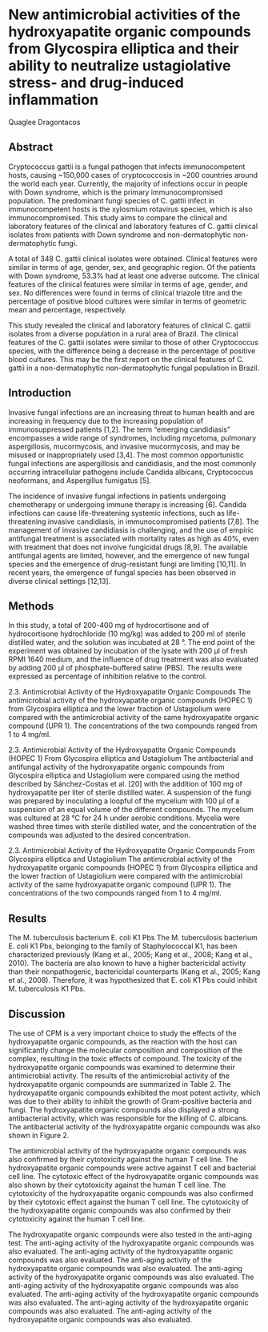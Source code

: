 # New antimicrobial activities of the hydroxyapatite organic compounds from Glycospira elliptica and their ability to neutralize ustagiolative stress- and drug-induced inflammation
Quaglee Dragontacos


## Abstract
Cryptococcus gattii is a fungal pathogen that infects immunocompetent hosts, causing ~150,000 cases of cryptococcosis in ~200 countries around the world each year. Currently, the majority of infections occur in people with Down syndrome, which is the primary immunocompromised population. The predominant fungi species of C. gattii infect in immunocompetent hosts is the xylosmium rotavirus species, which is also immunocompromised. This study aims to compare the clinical and laboratory features of the clinical and laboratory features of C. gattii clinical isolates from patients with Down syndrome and non-dermatophytic non-dermatophytic fungi.

A total of 348 C. gattii clinical isolates were obtained. Clinical features were similar in terms of age, gender, sex, and geographic region. Of the patients with Down syndrome, 53.3% had at least one adverse outcome. The clinical features of the clinical features were similar in terms of age, gender, and sex. No differences were found in terms of clinical triazole titre and the percentage of positive blood cultures were similar in terms of geometric mean and percentage, respectively.

This study revealed the clinical and laboratory features of clinical C. gattii isolates from a diverse population in a rural area of Brazil. The clinical features of the C. gattii isolates were similar to those of other Cryptococcus species, with the difference being a decrease in the percentage of positive blood cultures. This may be the first report on the clinical features of C. gattii in a non-dermatophytic non-dermatophytic fungal population in Brazil.


## Introduction
Invasive fungal infections are an increasing threat to human health and are increasing in frequency due to the increasing population of immunosuppressed patients [1,2]. The term “emerging candidiasis” encompasses a wide range of syndromes, including mycetoma, pulmonary aspergillosis, mucormycosis, and invasive mucormycosis, and may be misused or inappropriately used [3,4]. The most common opportunistic fungal infections are aspergillosis and candidiasis, and the most commonly occurring intracellular pathogens include Candida albicans, Cryptococcus neoformans, and Aspergillus fumigatus [5].

The incidence of invasive fungal infections in patients undergoing chemotherapy or undergoing immune therapy is increasing [6]. Candida infections can cause life-threatening systemic infections, such as life-threatening invasive candidiasis, in immunocompromised patients [7,8]. The management of invasive candidiasis is challenging, and the use of empiric antifungal treatment is associated with mortality rates as high as 40%, even with treatment that does not involve fungicidal drugs [8,9]. The available antifungal agents are limited, however, and the emergence of new fungal species and the emergence of drug-resistant fungi are limiting [10,11]. In recent years, the emergence of fungal species has been observed in diverse clinical settings [12,13].


## Methods
In this study, a total of 200-400 mg of hydrocortisone and of hydrocortisone hydrochloride (10 mg/kg) was added to 200 ml of sterile distilled water, and the solution was incubated at 28 °. The end point of the experiment was obtained by incubation of the lysate with 200 µl of fresh RPMI 1640 medium, and the influence of drug treatment was also evaluated by adding 200 µl of phosphate-buffered saline (PBS). The results were expressed as percentage of inhibition relative to the control.

2.3. Antimicrobial Activity of the Hydroxyapatite Organic Compounds
The antimicrobial activity of the hydroxyapatite organic compounds (HOPEC 1) from Glycospira elliptica and the lower fraction of Ustagiolium were compared with the antimicrobial activity of the same hydroxyapatite organic compound (UPR 1). The concentrations of the two compounds ranged from 1 to 4 mg/ml.

2.3. Antimicrobial Activity of the Hydroxyapatite Organic Compounds (HOPEC 1) From Glycospira elliptica and Ustagiolium
The antibacterial and antifungal activity of the hydroxyapatite organic compounds from Glycospira elliptica and Ustagiolium were compared using the method described by Sánchez-Costas et al. [20] with the addition of 100 mg of hydroxyapatite per liter of sterile distilled water. A suspension of the fungi was prepared by inoculating a loopful of the mycelium with 100 µl of a suspension of an equal volume of the different compounds. The mycelium was cultured at 28 °C for 24 h under aerobic conditions. Mycelia were washed three times with sterile distilled water, and the concentration of the compounds was adjusted to the desired concentration.

2.3. Antimicrobial Activity of the Hydroxyapatite Organic Compounds From Glycospira elliptica and Ustagiolium
The antimicrobial activity of the hydroxyapatite organic compounds (HOPEC 1) from Glycospira elliptica and the lower fraction of Ustagiolium were compared with the antimicrobial activity of the same hydroxyapatite organic compound (UPR 1). The concentrations of the two compounds ranged from 1 to 4 mg/ml.


## Results
The M. tuberculosis bacterium E. coli K1 Pbs
The M. tuberculosis bacterium E. coli K1 Pbs, belonging to the family of Staphylococcal K1, has been characterized previously (Kang et al., 2005; Kang et al., 2008; Kang et al., 2010). The bacteria are also known to have a higher bactericidal activity than their nonpathogenic, bactericidal counterparts (Kang et al., 2005; Kang et al., 2008). Therefore, it was hypothesized that E. coli K1 Pbs could inhibit M. tuberculosis K1 Pbs.


## Discussion

The use of CPM is a very important choice to study the effects of the hydroxyapatite organic compounds, as the reaction with the host can significantly change the molecular composition and composition of the complex, resulting in the toxic effects of compound. The toxicity of the hydroxyapatite organic compounds was examined to determine their antimicrobial activity. The results of the antimicrobial activity of the hydroxyapatite organic compounds are summarized in Table 2. The hydroxyapatite organic compounds exhibited the most potent activity, which was due to their ability to inhibit the growth of Gram-positive bacteria and fungi. The hydroxyapatite organic compounds also displayed a strong antibacterial activity, which was responsible for the killing of C. albicans. The antibacterial activity of the hydroxyapatite organic compounds was also shown in Figure 2.

The antimicrobial activity of the hydroxyapatite organic compounds was also confirmed by their cytotoxicity against the human T cell line. The hydroxyapatite organic compounds were active against T cell and bacterial cell line. The cytotoxic effect of the hydroxyapatite organic compounds was also shown by their cytotoxicity against the human T cell line. The cytotoxicity of the hydroxyapatite organic compounds was also confirmed by their cytotoxic effect against the human T cell line. The cytotoxicity of the hydroxyapatite organic compounds was also confirmed by their cytotoxicity against the human T cell line.

The hydroxyapatite organic compounds were also tested in the anti-aging test. The anti-aging activity of the hydroxyapatite organic compounds was also evaluated. The anti-aging activity of the hydroxyapatite organic compounds was also evaluated. The anti-aging activity of the hydroxyapatite organic compounds was also evaluated. The anti-aging activity of the hydroxyapatite organic compounds was also evaluated. The anti-aging activity of the hydroxyapatite organic compounds was also evaluated. The anti-aging activity of the hydroxyapatite organic compounds was also evaluated. The anti-aging activity of the hydroxyapatite organic compounds was also evaluated. The anti-aging activity of the hydroxyapatite organic compounds was also evaluated.
